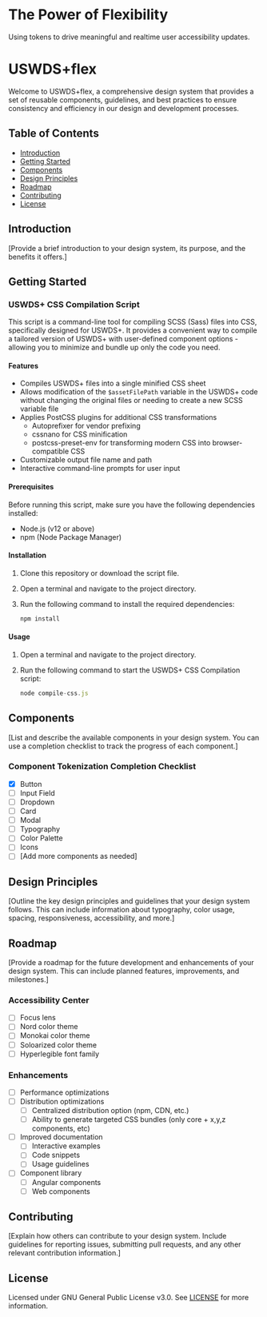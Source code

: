 # The Power of Flexibility
Using tokens to drive meaningful and realtime user accessibility updates.

# USWDS+flex

Welcome to USWDS+flex, a comprehensive design system that provides a set of reusable components, guidelines, and best practices to ensure consistency and efficiency in our design and development processes.

## Table of Contents
- [Introduction](#introduction)
- [Getting Started](#getting-started)
- [Components](#components)
- [Design Principles](#design-principles)
- [Roadmap](#roadmap)
- [Contributing](#contributing)
- [License](#license)

## Introduction
[Provide a brief introduction to your design system, its purpose, and the benefits it offers.]

## Getting Started
### USWDS+ CSS Compilation Script

This script is a command-line tool for compiling SCSS (Sass) files into CSS, specifically designed for USWDS+. It provides a convenient way to compile a tailored version of USWDS+ with user-defined component options - allowing you to minimize and bundle up only the code you need.

#### Features

- Compiles USWDS+ files into a single minified CSS sheet
- Allows modification of the `$assetFilePath` variable in the USWDS+ code without changing the original files or needing to create a new SCSS variable file
- Applies PostCSS plugins for additional CSS transformations
  - Autoprefixer for vendor prefixing
  - cssnano for CSS minification
  - postcss-preset-env for transforming modern CSS into browser-compatible CSS
- Customizable output file name and path
- Interactive command-line prompts for user input

#### Prerequisites

Before running this script, make sure you have the following dependencies installed:

- Node.js (v12 or above)
- npm (Node Package Manager)

#### Installation

1. Clone this repository or download the script file.

2. Open a terminal and navigate to the project directory.

3. Run the following command to install the required dependencies:
    
    ```javascript
    npm install
    ```


#### Usage

1. Open a terminal and navigate to the project directory.

2. Run the following command to start the USWDS+ CSS Compilation script:
    ```javascript
    node compile-css.js
    ```


## Components
[List and describe the available components in your design system. You can use a completion checklist to track the progress of each component.]

### Component Tokenization Completion Checklist
- [x] Button
- [ ] Input Field
- [ ] Dropdown
- [ ] Card
- [ ] Modal
- [ ] Typography
- [ ] Color Palette
- [ ] Icons
- [ ] [Add more components as needed]

## Design Principles
[Outline the key design principles and guidelines that your design system follows. This can include information about typography, color usage, spacing, responsiveness, accessibility, and more.]

## Roadmap
[Provide a roadmap for the future development and enhancements of your design system. This can include planned features, improvements, and milestones.]

### Accessibility Center
- [ ] Focus lens
- [ ] Nord color theme
- [ ] Monokai color theme
- [ ] Soloarized color theme
- [ ] Hyperlegible font family

### Enhancements
- [ ] Performance optimizations
- [ ] Distribution optimizations
    - [ ] Centralized distribution option (npm, CDN, etc.)
    - [ ] Ability to generate targeted CSS bundles (only core + x,y,z components, etc)
- [ ] Improved documentation
    - [ ] Interactive examples
    - [ ] Code snippets
    - [ ] Usage guidelines
- [ ] Component library
    - [ ] Angular components
    - [ ] Web components

## Contributing
[Explain how others can contribute to your design system. Include guidelines for reporting issues, submitting pull requests, and any other relevant contribution information.]

## License
Licensed under GNU General Public License v3.0. See [LICENSE](LICENSE) for more information.


